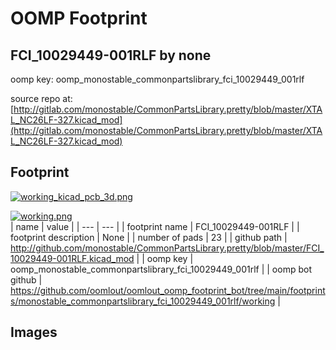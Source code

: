 # OOMP Footprint  
## FCI_10029449-001RLF  by none  
  
oomp key: oomp_monostable_commonpartslibrary_fci_10029449_001rlf  
  
source repo at: [http://gitlab.com/monostable/CommonPartsLibrary.pretty/blob/master/XTAL_NC26LF-327.kicad_mod](http://gitlab.com/monostable/CommonPartsLibrary.pretty/blob/master/XTAL_NC26LF-327.kicad_mod)  
## Footprint  
  
[![working_kicad_pcb_3d.png](working_kicad_pcb_3d_600.png)](working_kicad_pcb_3d.png)  
  
[![working.png](working_600.png)](working.png)  
| name | value | 
| --- | --- | 
| footprint name | FCI_10029449-001RLF | 
| footprint description | None | 
| number of pads | 23 | 
| github path | http://github.com/monostable/CommonPartsLibrary.pretty/blob/master/FCI_10029449-001RLF.kicad_mod | 
| oomp key | oomp_monostable_commonpartslibrary_fci_10029449_001rlf | 
| oomp bot github | https://github.com/oomlout/oomlout_oomp_footprint_bot/tree/main/footprints/monostable_commonpartslibrary_fci_10029449_001rlf/working | 
## Images  

